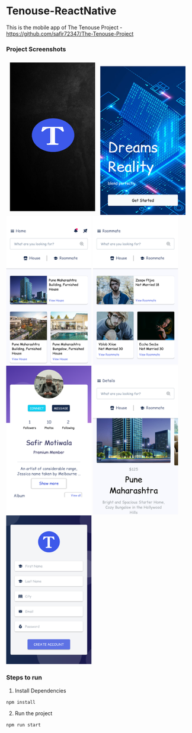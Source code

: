# Tenouse-ReactNative

This is the mobile app of The Tenouse Project - https://github.com/safir72347/The-Tenouse-Project

### Project Screenshots
<p float="left">
<img src="https://github.com/safir72347/The-Tenouse-Project/blob/main/assets/screenshots/mobileapp/bg1.png" width="230" height="400" style="margin: 10px;" />
<img src="https://github.com/safir72347/The-Tenouse-Project/blob/main/assets/screenshots/mobileapp/Screenshot_2021-07-11-16-18-13-22.png" width="230" height="400" />
<img src="https://github.com/safir72347/The-Tenouse-Project/blob/main/assets/screenshots/mobileapp/Screenshot_2021-07-11-16-19-05-81.png" width="230" height="400" />
<img src="https://github.com/safir72347/The-Tenouse-Project/blob/main/assets/screenshots/mobileapp/Screenshot_2021-07-11-16-19-17-74.png" width="230" height="400" />
<img src="https://github.com/safir72347/The-Tenouse-Project/blob/main/assets/screenshots/mobileapp/Screenshot_2021-07-11-16-19-32-08.png" width="230" height="400" />
<img src="https://github.com/safir72347/The-Tenouse-Project/blob/main/assets/screenshots/mobileapp/Screenshot_2021-07-11-16-20-23-81.png" width="230" height="400" />
<img src="https://github.com/safir72347/The-Tenouse-Project/blob/main/assets/screenshots/mobileapp/Screenshot_2021-07-11-16-20-42-00.png" width="230" height="400" />
</p>

### Steps to run

1. Install Dependencies
```
npm install
```

2. Run the project

```
npm run start
```
